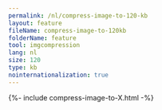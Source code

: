 ```yaml
---
permalink: /nl/compress-image-to-120-kb
layout: feature
fileName: compress-image-to-120kb
folderName: feature
tool: imgcompression
lang: nl
size: 120
type: kb
nointernationalization: true
---
```

{%- include compress-image-to-X.html -%}       
